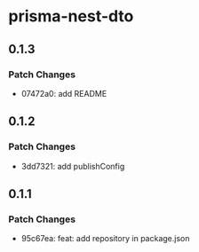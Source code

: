 # prisma-nest-dto

## 0.1.3

### Patch Changes

- 07472a0: add README

## 0.1.2

### Patch Changes

- 3dd7321: add publishConfig

## 0.1.1

### Patch Changes

- 95c67ea: feat: add repository in package.json
